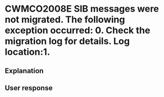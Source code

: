 # CWMCO2008E SIB messages were not migrated. The following exception occurred: 0.  Check the migration log for details. Log location:1.

## Explanation

## User response